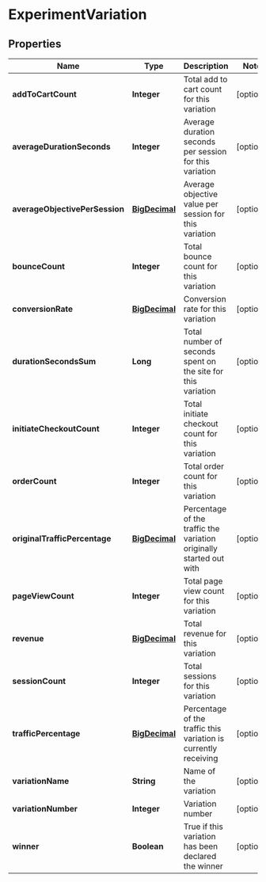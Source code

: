 
# ExperimentVariation

## Properties
Name | Type | Description | Notes
------------ | ------------- | ------------- | -------------
**addToCartCount** | **Integer** | Total add to cart count for this variation |  [optional]
**averageDurationSeconds** | **Integer** | Average duration seconds per session for this variation |  [optional]
**averageObjectivePerSession** | [**BigDecimal**](BigDecimal.md) | Average objective value per session for this variation |  [optional]
**bounceCount** | **Integer** | Total bounce count for this variation |  [optional]
**conversionRate** | [**BigDecimal**](BigDecimal.md) | Conversion rate for this variation |  [optional]
**durationSecondsSum** | **Long** | Total number of seconds spent on the site for this variation |  [optional]
**initiateCheckoutCount** | **Integer** | Total initiate checkout count for this variation |  [optional]
**orderCount** | **Integer** | Total order count for this variation |  [optional]
**originalTrafficPercentage** | [**BigDecimal**](BigDecimal.md) | Percentage of the traffic the variation originally started out with |  [optional]
**pageViewCount** | **Integer** | Total page view count for this variation |  [optional]
**revenue** | [**BigDecimal**](BigDecimal.md) | Total revenue for this variation |  [optional]
**sessionCount** | **Integer** | Total sessions for this variation |  [optional]
**trafficPercentage** | [**BigDecimal**](BigDecimal.md) | Percentage of the traffic this variation is currently receiving |  [optional]
**variationName** | **String** | Name of the variation |  [optional]
**variationNumber** | **Integer** | Variation number |  [optional]
**winner** | **Boolean** | True if this variation has been declared the winner |  [optional]



